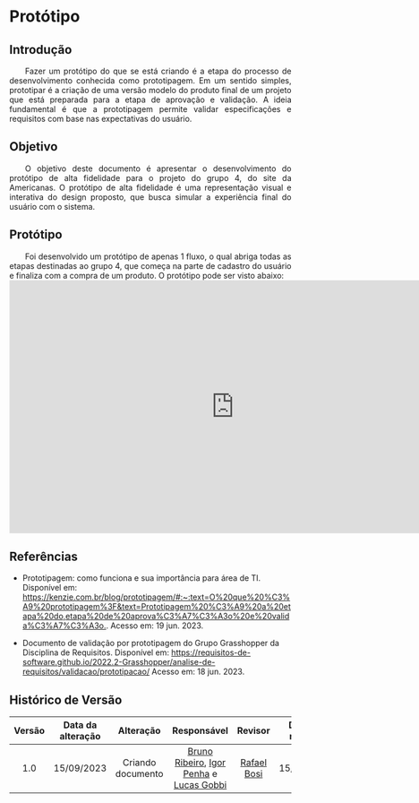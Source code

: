 # Protótipo

## Introdução

<div align="justify">
&emsp;&emsp;Fazer um protótipo do que se está criando é a etapa do processo de desenvolvimento conhecida como prototipagem.
  Em um sentido simples, prototipar é a criação de uma versão modelo do produto final de um projeto que está preparada para a etapa de aprovação e validação.
  A ideia fundamental é que a prototipagem permite validar especificações e requisitos com base nas expectativas do usuário.
</div>

## Objetivo

<div align="justify">
&emsp;&emsp;O objetivo deste documento é apresentar o desenvolvimento do protótipo de alta fidelidade para o projeto do grupo 4, do site da Americanas.
            O protótipo de alta fidelidade é uma representação visual e interativa do design proposto, que busca simular a experiência final do usuário com o sistema.
</div>

## Protótipo

<div align="justify">
&emsp;&emsp;Foi desenvolvido um protótipo de apenas 1 fluxo, o qual abriga todas as etapas destinadas ao grupo 4, que começa na parte de cadastro do usuário e finaliza com a compra de um produto. O protótipo pode ser visto abaixo: 
</div>

<iframe style="border: 1px solid rgba(0, 0, 0, 0.1);" width="800" height="450" src="https://www.figma.com/embed?embed_host=share&url=https%3A%2F%2Fwww.figma.com%2Fproto%2FkK49SfOmyiBDhJIntb2MAc%2FProt%25C3%25B3tipo-Alta-Fidelidade---ADS%3Fpage-id%3D0%253A1%26type%3Ddesign%26node-id%3D1-12%26viewport%3D425%252C378%252C0.09%26t%3D1bmOqonDkWf6kjhe-1%26scaling%3Dmin-zoom%26mode%3Ddesign" allowfullscreen></iframe>

## Referências

- Prototipagem: como funciona e sua importância para área de TI.  Disponível em: <https://kenzie.com.br/blog/prototipagem/#:~:text=O%20que%20%C3%A9%20prototipagem%3F&text=Prototipagem%20%C3%A9%20a%20etapa%20do,etapa%20de%20aprova%C3%A7%C3%A3o%20e%20valida%C3%A7%C3%A3o.>. Acesso em: 19 jun. 2023.

- Documento de validação por prototipagem do Grupo Grasshopper da Disciplina de Requisitos. Disponível em: https://requisitos-de-software.github.io/2022.2-Grasshopper/analise-de-requisitos/validacao/prototipacao/ Acesso em: 18 jun. 2023.

##  Histórico de Versão

|  Versão  |   Data da alteração  |   Alteração  |  Responsável  |  Revisor  | Data de revisão |
| :--------: | :--------------------: | :-----------: | :--------------: | :--------: | :-----------------: |
|     1.0     | 15/09/2023   |  Criando documento  | [Bruno Ribeiro](https://github.com/BrunoRiibeiro), [Igor Penha](https://github.com/igorpenhaa) e [Lucas Gobbi](https://github.com/LucasBergholz)   |  [Rafael Bosi](https://github.com/StrangeUnit28) | 15/09/2023 |
